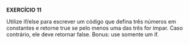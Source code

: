**EXERCÍCIO 11**

Utilize if/else para escrever um código que defina três números em constantes e retorne true se pelo menos uma das três for ímpar. Caso contrário, ele deve retornar false.
Bonus: use somente um if.